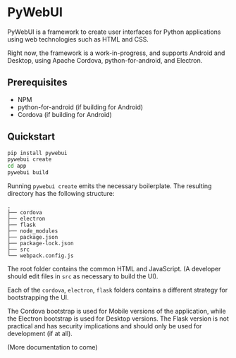 # PyWebUI

PyWebUI is a framework to create user interfaces for Python applications using
web technologies such as HTML and CSS.

Right now, the framework is a work-in-progress, and supports Android and
Desktop, using Apache Cordova, python-for-android, and Electron.

## Prerequisites

* NPM
* python-for-android (if building for Android)
* Cordova (if building for Android)

## Quickstart

```bash
pip install pywebui
pywebui create
cd app
pywebui build
```

Running `pywebui create` emits the necessary boilerplate. The resulting
directory has the following structure:

```
.
├── cordova
├── electron
├── flask
├── node_modules
├── package.json
├── package-lock.json
├── src
└── webpack.config.js
```

The root folder contains the common HTML and JavaScript. (A developer should
edit files in `src` as necessary to build the UI).

Each of the `cordova`, `electron`, `flask` folders contains a different strategy
for bootstrapping the UI.

The Cordova bootstrap is used for Mobile versions of the application, while
the Electron bootstrap is used for Desktop versions. The Flask version is not
practical and has security implications and should only be used for development
(if at all).

(More documentation to come)
